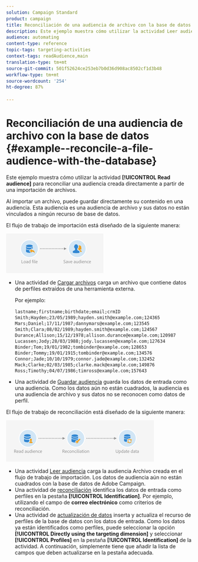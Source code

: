```yaml
---
solution: Campaign Standard
product: campaign
title: Reconciliación de una audiencia de archivo con la base de datos
description: Este ejemplo muestra cómo utilizar la actividad Leer audiencia para reconciliar una audiencia creada directamente a partir de una importación de archivos.
audience: automating
content-type: reference
topic-tags: targeting-activities
context-tags: readAudience,main
translation-type: tm+mt
source-git-commit: 501f52624ce253eb7b0d36d908ac8502cf1d3b48
workflow-type: tm+mt
source-wordcount: '254'
ht-degree: 87%

---
```



# Reconciliación de una audiencia de archivo con la base de datos {#example--reconcile-a-file-audience-with-the-database}

Este ejemplo muestra cómo utilizar la actividad **[!UICONTROL Read audience]** para reconciliar una audiencia creada directamente a partir de una importación de archivos.

Al importar un archivo, puede guardar directamente su contenido en una audiencia. Esta audiencia es una audiencia de archivo y sus datos no están vinculados a ningún recurso de base de datos.

El flujo de trabajo de importación está diseñado de la siguiente manera:

![](assets/readaudience_activity_example3.png)

* Una actividad de [Cargar archivos](../../automating/using/load-file.md) carga un archivo que contiene datos de perfiles extraídos de una herramienta externa.

   Por ejemplo:

   ```
   lastname;firstname;birthdate;email;crmID
   Smith;Hayden;23/05/1989;hayden.smith@example.com;124365
   Mars;Daniel;17/11/1987;dannymars@example.com;123545
   Smith;Clara;08/02/1989;hayden.smith@example.com;124567
   Durance;Allison;15/12/1978;allison.durance@example.com;120987
   Lucassen;Jody;28/03/1988;jody.lucassen@example.com;127634
   Binder;Tom;19/01/1982;tombinder@example.com;128653
   Binder;Tommy;19/01/1915;tombinder@example.com;134576
   Connor;Jade;10/10/1979;connor.jade@example.com;132452
   Mack;Clarke;02/03/1985;clarke.mack@example.com;149876
   Ross;Timothy;04/07/1986;timross@example.com;157643
   ```

* Una actividad de [Guardar audiencia](../../automating/using/save-audience.md) guarda los datos de entrada como una audiencia. Como los datos aún no están cuadrados, la audiencia es una audiencia de archivo y sus datos no se reconocen como datos de perfil.

El flujo de trabajo de reconciliación está diseñado de la siguiente manera:

![](assets/readaudience_activity_example2.png)

* Una actividad [Leer audiencia](../../automating/using/read-audience.md) carga la audiencia Archivo creada en el flujo de trabajo de importación. Los datos de audiencia aún no están cuadrados con la base de datos de Adobe Campaign.
* Una actividad de [reconciliación](../../automating/using/reconciliation.md) identifica los datos de entrada como perfiles en la pestaña **[!UICONTROL Identification]**. Por ejemplo, utilizando el campo de **correo electrónico** como criterios de reconciliación.
* Una actividad de [actualización de datos](../../automating/using/update-data.md) inserta y actualiza el recurso de perfiles de la base de datos con los datos de entrada. Como los datos ya están identificados como perfiles, puede seleccionar la opción **[!UICONTROL Directly using the targeting dimension]** y seleccionar **[!UICONTROL Profiles]** en la pestaña **[!UICONTROL Identification]** de la actividad. A continuación, simplemente tiene que añadir la lista de campos que deben actualizarse en la pestaña adecuada.
